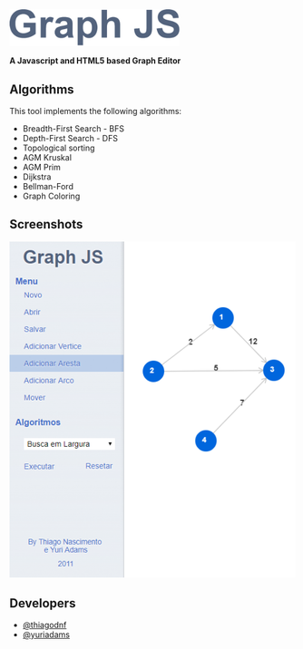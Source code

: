<img src="https://raw.githubusercontent.com/thiagodnf/graph-js/master/img/logo.png" width="300px"/>

**A Javascript and HTML5 based Graph Editor**

## Algorithms

This tool implements the following algorithms:
- Breadth-First Search - BFS
- Depth-First Search - DFS
- Topological sorting
- AGM Kruskal
- AGM Prim
- Dijkstra
- Bellman-Ford
- Graph Coloring

## Screenshots

<img src="https://raw.githubusercontent.com/thiagodnf/graph-js/master/img/screenshot.png"/>



## Developers
- [@thiagodnf](https://github.com/thiagodnf) 
- [@yuriadams](https://github.com/yuriadams) 
